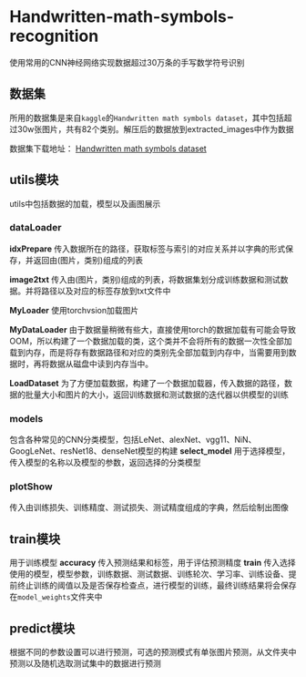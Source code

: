 # Handwritten-math-symbols-recognition
使用常用的CNN神经网络实现数据超过30万条的手写数学符号识别
## 数据集
所用的数据集是来自`kaggle`的`Handwritten math symbols dataset`，其中包括超过30w张图片，共有82个类别。解压后的数据放到extracted_images中作为数据

数据集下载地址：
[Handwritten math symbols dataset](https://www.kaggle.com/datasets/xainano/handwrittenmathsymbols/discussion)

## utils模块
utils中包括数据的加载，模型以及画图展示
### dataLoader
**idxPrepare**
传入数据所在的路径，获取标签与索引的对应关系并以字典的形式保存，并返回由(图片，类别)组成的列表

**image2txt**
传入由(图片，类别)组成的列表，将数据集划分成训练数据和测试数据。并将路径以及对应的标签存放到txt文件中


**MyLoader**
使用torchvsion加载图片

**MyDataLoader**
由于数据量稍微有些大，直接使用torch的数据加载有可能会导致OOM，所以构建了一个数据加载的类，这个类并不会将所有的数据一次性全部加载到内存，而是将存有数据路径和对应的类别先全部加载到内存中，当需要用到数据时，再将数据从磁盘中读到内存当中。

**LoadDataset**
为了方便加载数据，构建了一个数据加载器，传入数据的路径，数据的批量大小和图片的大小，返回训练数据和测试数据的迭代器以供模型的训练
### models
包含各种常见的CNN分类模型，包括LeNet、alexNet、vgg11、NiN、GoogLeNet、resNet18、denseNet模型的构建
**select_model**
用于选择模型，传入模型的名称以及模型的参数，返回选择的分类模型
### plotShow
传入由训练损失、训练精度、测试损失、测试精度组成的字典，然后绘制出图像

## train模块
用于训练模型
**accuracy**
传入预测结果和标签，用于评估预测精度
**train**
传入选择使用的模型，模型参数，训练数据、测试数据、训练轮次、学习率、训练设备、提前终止训练的阈值以及是否保存检查点，进行模型的训练，最终训练结果将会保存在`model_weights`文件夹中
## predict模块
根据不同的参数设置可以进行预测，可选的预测模式有单张图片预测，从文件夹中预测以及随机选取测试集中的数据进行预测
